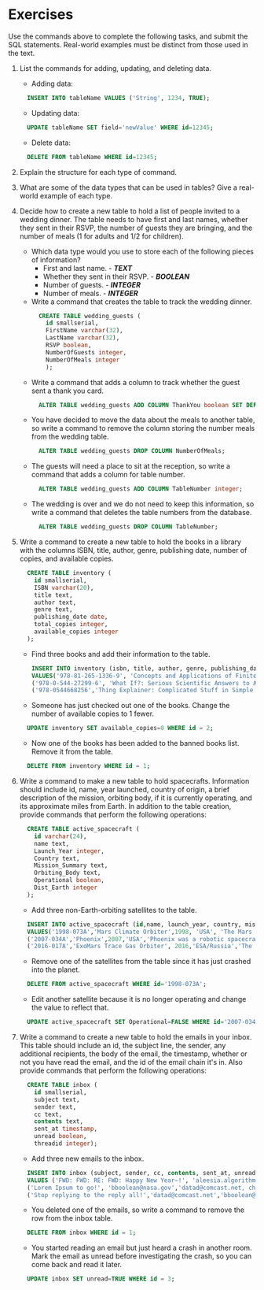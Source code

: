 # Exercises

Use the commands above to complete the following tasks, and submit the SQL statements. Real-world examples must be distinct from those used in the text.

1. List the commands for adding, updating, and deleting data.
   * Adding data:
    ``` sql
      INSERT INTO tableName VALUES ('String', 1234, TRUE);
    ```
   * Updating data:
    ``` sql
      UPDATE tableName SET field='newValue' WHERE id=12345;
    ```
   * Delete data:
    ``` sql
      DELETE FROM tableName WHERE id=12345;
    ```

1. Explain the structure for each type of command.

1. What are some of the data types that can be used in tables? Give a real-world example of each type.

1. Decide how to create a new table to hold a list of people invited to a wedding dinner. The table needs to have first and last names, whether they sent in their RSVP, the number of guests they are bringing, and the number of meals (1 for adults and 1/2 for children).

    * Which data type would you use to store each of the following pieces of information?
      * First and last name. - ***TEXT***
      * Whether they sent in their RSVP. - ***BOOLEAN***
      * Number of guests. - ***INTEGER***
      * Number of meals. - ***INTEGER***
    * Write a command that creates the table to track the wedding dinner.
      ``` sql
        CREATE TABLE wedding_guests (
          id smallserial,
          FirstName varchar(32),
          LastName varchar(32),
          RSVP boolean,
          NumberOfGuests integer,
          NumberOfMeals integer
          );
      ```
    * Write a command that adds a column to track whether the guest sent a thank you card.
      ``` sql
        ALTER TABLE wedding_guests ADD COLUMN ThankYou boolean SET DEFAULT FALSE;
      ```
    * You have decided to move the data about the meals to another table, so write a command to remove the column storing the number meals from the wedding table.
      ```sql
        ALTER TABLE wedding_guests DROP COLUMN NumberOfMeals;
      ```
    * The guests will need a place to sit at the reception, so write a command that adds a column for table number.
      ```sql
        ALTER TABLE wedding_guests ADD COLUMN TableNumber integer;
      ```
    * The wedding is over and we do not need to keep this information, so write a command that deletes the table numbers from the database.
      ``` sql
        ALTER TABLE wedding_guests DROP COLUMN TableNumber;
      ```

1. Write a command to create a new table to hold the books in a library with the columns ISBN, title, author, genre, publishing date, number of copies, and available copies.
    ``` sql
      CREATE TABLE inventory (
        id smallserial, 
        ISBN varchar(20), 
        title text, 
        author text, 
        genre text, 
        publishing_date date, 
        total_copies integer, 
        available_copies integer
      );
    ```
   * Find three books and add their information to the table.
      ``` sql
      INSERT INTO inventory (isbn, title, author, genre, publishing_date, total_copies, available_copies)
      VALUES('978-81-265-1336-9', 'Concepts and Applications of Finite Element Analysis', 'Robert D. Cook', 'Mathematical Modeling', '2019-01-11', 1,1),
      ('978-0-544-27299-6', 'What If?: Serious Scientific Answers to Absurd Hypothetical Questions', 'Randall Munroe', 'Self-Help', '2014-09-02', 5,5),
      ('978-0544668256','Thing Explainer: Complicated Stuff in Simple Words','Randall Munroe','Humor','2015-11-24',2,2);
      ```
   * Someone has just checked out one of the books. Change the number of available copies to 1 fewer.
    ``` sql
      UPDATE inventory SET available_copies=0 WHERE id = 2;
    ```
   * Now one of the books has been added to the banned books list. Remove it from the table.
    ``` sql
      DELETE FROM inventory WHERE id = 1;
    ```
1. Write a command to make a new table to hold spacecrafts. Information should include id, name, year launched, country of origin, a brief description of the mission, orbiting body, if it is currently operating, and its approximate miles from Earth. In addition to the table creation, provide commands that perform the following operations:
    ``` sql
      CREATE TABLE active_spacecraft (
        id varchar(24),
        name text, 
        Launch_Year integer, 
        Country text, 
        Mission_Summary text, 
        Orbiting_Body text, 
        Operational boolean, 
        Dist_Earth integer
      );
    ```
   * Add three non-Earth-orbiting satellites to the table.
    ``` sql
      INSERT INTO active_spacecraft (id,name, launch_year, country, mission_summary, orbiting_body, operational, dist_earth)
      VALUES('1998-073A','Mars Climate Orbiter',1998, 'USA', 'The Mars Climate Orbiter was a 338-kilogram (745 lb) robotic space probe launched by NASA on December 11, 1998 to study the Martian climate, Martian atmosphere, and surface changes and to act as the communications relay in the Mars Surveyor 98 program for Mars Polar Lander. However, on September 23, 1999, communication with the spacecraft was lost as the spacecraft went into orbital insertion, due to ground-based computer software which produced output in non-SI units of pound-force seconds (lbf·s) instead of the SI units of newton-seconds (N·s) specified in the contract between NASA and Lockheed. The spacecraft encountered Mars on a trajectory that brought it too close to the planet, and it was either destroyed in the atmosphere or re-entered heliocentric space after leaving the atmosphere.','Mars',TRUE,34000000),
      ('2007-034A','Phoenix',2007,'USA','Phoenix was a robotic spacecraft on a space exploration mission on Mars under the Mars Scout Program. The Phoenix lander landed on Mars on May 25, 2008. Mission scientists used instruments aboard the lander to assess the local habitability and to research the history of water there. The total mission cost was about US $386 million, which includes cost of the launch.','Mars',TRUE,34000000),
      ('2016-017A','ExoMars Trace Gas Orbiter', 2016,'ESA/Russia','The ExoMars Trace Gas Orbiter (TGO or ExoMars Orbiter) is a collaborative project between the European Space Agency (ESA) and Roscosmos that sent an atmospheric research orbiter and the Schiaparelli demonstration lander to Mars in 2016 as part of the European-led ExoMars programme.','Mars',TRUE,34000000);
    ```
   * Remove one of the satellites from the table since it has just crashed into the planet.
    ```sql
      DELETE FROM active_spacecraft WHERE id='1998-073A';
    ```
   * Edit another satellite because it is no longer operating and change the value to reflect that.
    ``` sql
      UPDATE active_spacecraft SET Operational=FALSE WHERE id='2007-034A';
    ```

1. Write a command to create a new table to hold the emails in your inbox. This table should include an id, the subject line, the sender, any additional recipients, the body of the email, the timestamp, whether or not you have read the email, and the id of the email chain it's in. Also provide commands that perform the following operations:
    ``` sql
      CREATE TABLE inbox (
        id smallserial,
        subject text,
        sender text,
        cc text,
        contents text,
        sent_at timestamp,
        unread boolean,
        threadid integer);
    ```
   * Add three new emails to the inbox.
    ``` sql
      INSERT INTO inbox (subject, sender, cc, contents, sent_at, unread, threadid)
      VALUES ('FWD: FWD: RE: FWD: Happy New Year~!', 'aleesia.algorithm@uw.edu','','Lorem ipsum dolor sit amet, consectetur adipiscing elit. Vestibulum rutrum neque magna, id convallis lectus tincidunt bibendum. Donec ac lobortis.','2019-01-08 22:23:46',TRUE, NULL),
      ('Lorem Ipsum to go!', 'bboolean@nasa.gov','datad@comcast.net, chris.collection@outlook.com','Lorem ipsum dolor sit amet, consectetur adipiscing elit. Vestibulum rutrum neque magna, id convallis lectus tincidunt bibendum. Donec ac lobortis.','2019-01-10 07:08:09',FALSE, 22),
      ('Stop replying to the reply all!','datad@comcast.net','bboolean@nasa.gov','Lorem ipsum dolor sit amet, consectetur adipiscing elit. Vestibulum rutrum neque magna, id convallis lectus tincidunt bibendum. Donec ac lobortis.','2019-01-10 09:09:23',FALSE,22);

    ```
   * You deleted one of the emails, so write a command to remove the row from the inbox table.
    ``` SQL
      DELETE FROM inbox WHERE id = 1;
    ```
   * You started reading an email but just heard a crash in another room. Mark the email as unread before investigating the crash, so you can come back and read it later.
    ```sql
      UPDATE inbox SET unread=TRUE WHERE id = 3;
    ```